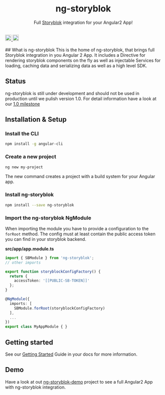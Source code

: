 <p align="center">
  <h1 align="center">ng-storyblok</h1>
  <p align="center">Full <a href="https://storyblok.com" target="_blank">Storyblok</a> integration for your Angular2 App!</p>
</p>
<br>
<a href="https://travis-ci.org/thomaspink/ng-storyblok">
  <img src="https://api.travis-ci.org/thomaspink/ng-storyblok.svg?branch=master" alt="travis build" height="20">
</a>
<a href="https://badge.fury.io/js/ng-storyblok">
  <img src="https://badge.fury.io/js/ng-storyblok.svg" alt="npm version" height="20">
</a>
<br><br>
## What is ng-storyblok
This is the home of ng-storyblok, that brings full Storyblok integration in you Angular 2 App. It includes a Directive for rendering storyblok components on the fly as well as injectable Services for loading, caching data and serializing data as well as a high level SDK.

## Status
ng-storyblok is still under development and should not be used in production until we pulish version 1.0. For detail information have a look at our [1.0 milestone](https://github.com/thomaspink/ng-storyblok/milestone/1)

## Installation & Setup

### Install the CLI
 
 ```bash
 npm install -g angular-cli
 ```
 
### Create a new project
 
 ```bash
 ng new my-project
 ```

The new command creates a project with a build system for your Angular app.

### Install ng-storyblok

```bash
npm install --save ng-storyblok
```

### Import the ng-storyblok NgModule
When importing the module you have to provide a configuration to the `forRoot` method. The config must at least contain the public access token you can find in your storyblok backend.
  
**src/app/app.module.ts**
```ts
import { SBModule } from 'ng-storyblok';
// other imports 

export function storyblockConfigFactory() {
  return {
    accessToken: '[[PUBLIC-SB-TOKEN]]'
  };
}

@NgModule({
  imports: [
    SBModule.forRoot(storyblockConfigFactory)
  ],
  ...
})
export class MyAppModule { }
```

## Getting started
See our [Getting Started](docs/getting-started.md) Guide in your docs for more information.

## Demo
Have a look at out [ng-storyblok-demo](https://github.com/thomaspink/ng-storyblok-demo) project to see a full Angular2 App with ng-storyblok integration.
